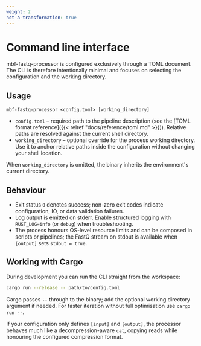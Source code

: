 ```yaml
---
weight: 2
not-a-transformation: true
---
```

# Command line interface

mbf-fastq-processor is configured exclusively through a TOML document. The CLI is therefore intentionally minimal and focuses on selecting the configuration and the working directory.

## Usage

```text
mbf-fastq-processor <config.toml> [working_directory]
```

- `config.toml` – required path to the pipeline description (see the [TOML format reference]({{< relref "docs/reference/toml.md" >}})). Relative paths are resolved against the current shell directory.
- `working_directory` – optional override for the process working directory. Use it to anchor relative paths inside the configuration without changing your shell location.

When `working_directory` is omitted, the binary inherits the environment's current directory.

## Behaviour

- Exit status `0` denotes success; non-zero exit codes indicate configuration, IO, or data validation failures.
- Log output is emitted on stderr. Enable structured logging with `RUST_LOG=info` (or `debug`) when troubleshooting.
- The process honours OS-level resource limits and can be composed in scripts or pipelines; the FastQ stream on stdout is available when `[output]` sets `stdout = true`.

## Working with Cargo

During development you can run the CLI straight from the workspace:

```bash
cargo run --release -- path/to/config.toml
```

Cargo passes `--` through to the binary; add the optional working directory argument if needed. For faster iteration without full optimisation use `cargo run --`.

If your configuration only defines `[input]` and `[output]`, the processor behaves much like a decompression-aware `cat`, copying reads while honouring the configured compression format.
